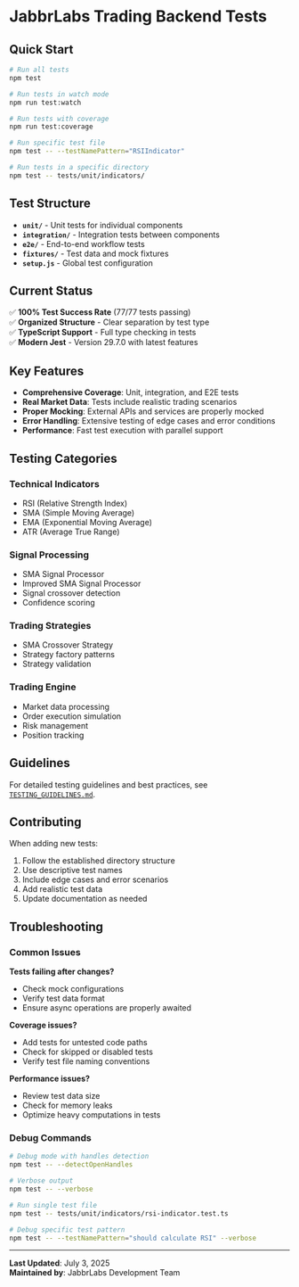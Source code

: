 # JabbrLabs Trading Backend Tests

## Quick Start

```bash
# Run all tests
npm test

# Run tests in watch mode
npm run test:watch

# Run tests with coverage
npm run test:coverage

# Run specific test file
npm test -- --testNamePattern="RSIIndicator"

# Run tests in a specific directory
npm test -- tests/unit/indicators/
```

## Test Structure

- **`unit/`** - Unit tests for individual components
- **`integration/`** - Integration tests between components
- **`e2e/`** - End-to-end workflow tests
- **`fixtures/`** - Test data and mock fixtures
- **`setup.js`** - Global test configuration

## Current Status

✅ **100% Test Success Rate** (77/77 tests passing)  
✅ **Organized Structure** - Clear separation by test type  
✅ **TypeScript Support** - Full type checking in tests  
✅ **Modern Jest** - Version 29.7.0 with latest features

## Key Features

- **Comprehensive Coverage**: Unit, integration, and E2E tests
- **Real Market Data**: Tests include realistic trading scenarios
- **Proper Mocking**: External APIs and services are properly mocked
- **Error Handling**: Extensive testing of edge cases and error conditions
- **Performance**: Fast test execution with parallel support

## Testing Categories

### Technical Indicators

- RSI (Relative Strength Index)
- SMA (Simple Moving Average)
- EMA (Exponential Moving Average)
- ATR (Average True Range)

### Signal Processing

- SMA Signal Processor
- Improved SMA Signal Processor
- Signal crossover detection
- Confidence scoring

### Trading Strategies

- SMA Crossover Strategy
- Strategy factory patterns
- Strategy validation

### Trading Engine

- Market data processing
- Order execution simulation
- Risk management
- Position tracking

## Guidelines

For detailed testing guidelines and best practices, see
[`TESTING_GUIDELINES.md`](./TESTING_GUIDELINES.md).

## Contributing

When adding new tests:

1. Follow the established directory structure
2. Use descriptive test names
3. Include edge cases and error scenarios
4. Add realistic test data
5. Update documentation as needed

## Troubleshooting

### Common Issues

**Tests failing after changes?**

- Check mock configurations
- Verify test data format
- Ensure async operations are properly awaited

**Coverage issues?**

- Add tests for untested code paths
- Check for skipped or disabled tests
- Verify test file naming conventions

**Performance issues?**

- Review test data size
- Check for memory leaks
- Optimize heavy computations in tests

### Debug Commands

```bash
# Debug mode with handles detection
npm test -- --detectOpenHandles

# Verbose output
npm test -- --verbose

# Run single test file
npm test -- tests/unit/indicators/rsi-indicator.test.ts

# Debug specific test pattern
npm test -- --testNamePattern="should calculate RSI" --verbose
```

---

**Last Updated**: July 3, 2025  
**Maintained by**: JabbrLabs Development Team
